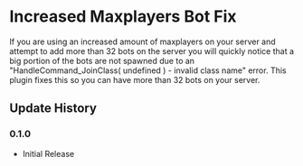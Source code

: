 # Increased Maxplayers Bot Fix

If you are using an increased amount of maxplayers on your server and attempt to add more than 32 bots on the server you will quickly notice that a big portion of the bots are not spawned due to an "HandleCommand_JoinClass( undefined ) - invalid class name" error. This plugin fixes this so you can have more than 32 bots on your server.

## Update History

### 0.1.0

- Initial Release
